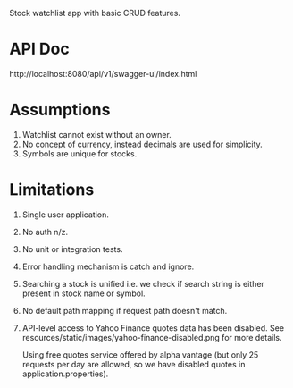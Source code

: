 Stock watchlist app with basic CRUD features.

# API Doc

http://localhost:8080/api/v1/swagger-ui/index.html

# Assumptions

1) Watchlist cannot exist without an owner.
2) No concept of currency, instead decimals are used for simplicity.
3) Symbols are unique for stocks.

# Limitations

1) Single user application.
2) No auth n/z.
3) No unit or integration tests.
4) Error handling mechanism is catch and ignore.
5) Searching a stock is unified
   i.e. we check if search string is either present in stock name or symbol.
6) No default path mapping if request path doesn't match.
7) API-level access to Yahoo Finance quotes data has been disabled.
   See resources/static/images/yahoo-finance-disabled.png for more details.

   Using free quotes service offered by alpha vantage (but only 25 requests per day are allowed,
   so we have disabled quotes in application.properties).

